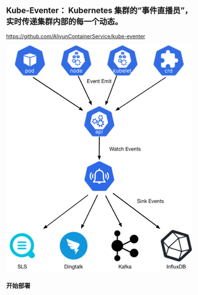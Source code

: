 ## **Kube-Eventer**： Kubernetes 集群的“事件直播员”，实时传递集群内部的每一个动态。

https://github.com/AliyunContainerService/kube-eventer

![kube-eventer](..\pics\kube-eventer.png)

### 开始部署
